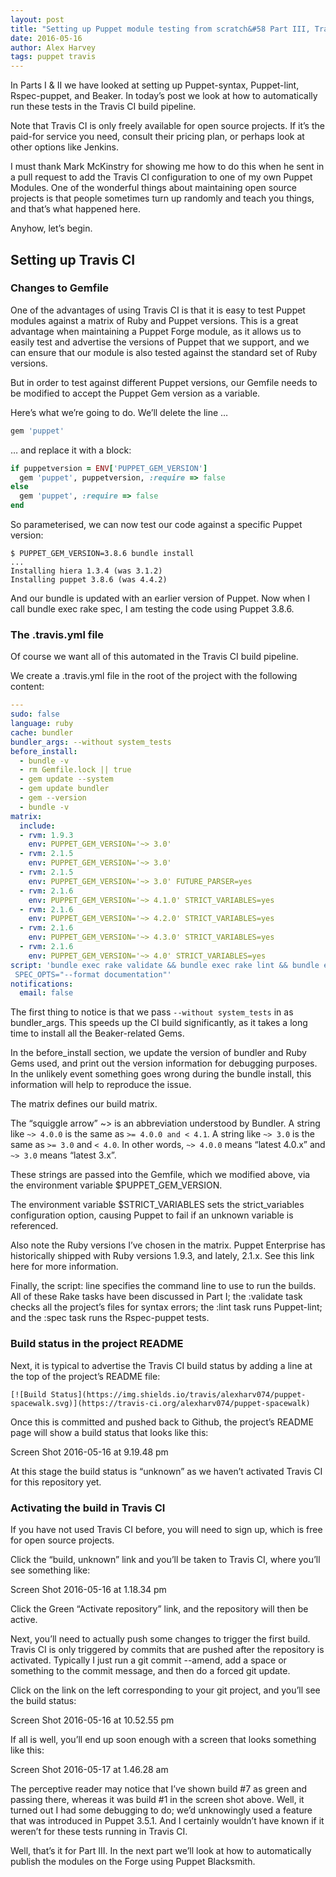 ```yaml
---
layout: post
title: "Setting up Puppet module testing from scratch&#58 Part III, Travis CI"
date: 2016-05-16
author: Alex Harvey
tags: puppet travis
---
```


In Parts I & II we have looked at setting up Puppet-syntax, Puppet-lint, Rspec-puppet, and Beaker. In today’s post we look at how to automatically run these tests in the Travis CI build pipeline.

Note that Travis CI is only freely available for open source projects.  If it’s the paid-for service you need, consult their pricing plan, or perhaps look at other options like Jenkins.

I must thank Mark McKinstry for showing me how to do this when he sent in a pull request to add the Travis CI configuration to one of my own Puppet Modules. One of the wonderful things about maintaining open source projects is that people sometimes turn up randomly and teach you things, and that’s what happened here.

Anyhow, let’s begin.

## Setting up Travis CI
### Changes to Gemfile
One of the advantages of using Travis CI is that it is easy to test Puppet modules against a matrix of Ruby and Puppet versions. This is a great advantage when maintaining a Puppet Forge module, as it allows us to easily test and advertise the versions of Puppet that we support, and we can ensure that our module is also tested against the standard set of Ruby versions.

But in order to test against different Puppet versions, our Gemfile needs to be modified to accept the Puppet Gem version as a variable.

Here’s what we’re going to do. We’ll delete the line …

~~~ ruby
gem 'puppet'
~~~
… and replace it with a block:

~~~ ruby
if puppetversion = ENV['PUPPET_GEM_VERSION']
  gem 'puppet', puppetversion, :require => false
else
  gem 'puppet', :require => false
end
~~~
So parameterised, we can now test our code against a specific Puppet version:

~~~ text
$ PUPPET_GEM_VERSION=3.8.6 bundle install
...
Installing hiera 1.3.4 (was 3.1.2)
Installing puppet 3.8.6 (was 4.4.2)
~~~
And our bundle is updated with an earlier version of Puppet. Now when I call bundle exec rake spec, I am testing the code using Puppet 3.8.6.

### The .travis.yml file
Of course we want all of this automated in the Travis CI build pipeline.

We create a .travis.yml file in the root of the project with the following content:

~~~ yaml
---
sudo: false
language: ruby
cache: bundler
bundler_args: --without system_tests
before_install:
  - bundle -v
  - rm Gemfile.lock || true
  - gem update --system
  - gem update bundler
  - gem --version
  - bundle -v
matrix:
  include:
  - rvm: 1.9.3
    env: PUPPET_GEM_VERSION='~> 3.0'
  - rvm: 2.1.5
    env: PUPPET_GEM_VERSION='~> 3.0'
  - rvm: 2.1.5
    env: PUPPET_GEM_VERSION='~> 3.0' FUTURE_PARSER=yes
  - rvm: 2.1.6
    env: PUPPET_GEM_VERSION='~> 4.1.0' STRICT_VARIABLES=yes
  - rvm: 2.1.6
    env: PUPPET_GEM_VERSION='~> 4.2.0' STRICT_VARIABLES=yes
  - rvm: 2.1.6
    env: PUPPET_GEM_VERSION='~> 4.3.0' STRICT_VARIABLES=yes
  - rvm: 2.1.6
    env: PUPPET_GEM_VERSION='~> 4.0' STRICT_VARIABLES=yes
script: 'bundle exec rake validate && bundle exec rake lint && bundle exec rake spec 
 SPEC_OPTS="--format documentation"'
notifications:
  email: false
~~~
The first thing to notice is that we pass `--without system_tests` in as bundler_args. This speeds up the CI build significantly, as it takes a long time to install all the Beaker-related Gems.

In the before_install section, we update the version of bundler and Ruby Gems used, and print out the version information for debugging purposes. In the unlikely event something goes wrong during the bundle install, this information will help to reproduce the issue.

The matrix defines our build matrix.

The “squiggle arrow” ~> is an abbreviation understood by Bundler. A string like `~> 4.0.0` is the same as `>= 4.0.0 and < 4.1`. A string like `~> 3.0` is the same as `>= 3.0` and `< 4.0`. In other words, `~> 4.0.0` means “latest 4.0.x” and `~> 3.0` means “latest 3.x”.

These strings are passed into the Gemfile, which we modified above, via the environment variable $PUPPET_GEM_VERSION.

The environment variable $STRICT_VARIABLES sets the strict_variables configuration option, causing Puppet to fail if an unknown variable is referenced.

Also note the Ruby versions I’ve chosen in the matrix. Puppet Enterprise has historically shipped with Ruby versions 1.9.3, and lately, 2.1.x. See this link here for more information.

Finally, the script: line specifies the command line to use to run the builds. All of these Rake tasks have been discussed in Part I; the :validate task checks all the project’s files for syntax errors; the :lint task runs Puppet-lint; and the :spec task runs the Rspec-puppet tests.

### Build status in the project README
Next, it is typical to advertise the Travis CI build status by adding a line at the top of the project’s README file:

~~~ text
[![Build Status](https://img.shields.io/travis/alexharv074/puppet-spacewalk.svg)](https://travis-ci.org/alexharv074/puppet-spacewalk)
~~~
Once this is committed and pushed back to Github, the project’s README page will show a build status that looks like this:

Screen Shot 2016-05-16 at 9.19.48 pm

At this stage the build status is “unknown” as we haven’t activated Travis CI for this repository yet.

### Activating the build in Travis CI
If you have not used Travis CI before, you will need to sign up, which is free for open source projects.

Click the “build, unknown” link and you’ll be taken to Travis CI, where you’ll see something like:

Screen Shot 2016-05-16 at 1.18.34 pm

Click the Green “Activate repository” link, and the repository will then be active.

Next, you’ll need to actually push some changes to trigger the first build.  Travis CI is only triggered by commits that are pushed after the repository is activated.  Typically I just run a git commit --amend, add a space or something to the commit message, and then do a forced git update.

Click on the link on the left corresponding to your git project, and you’ll see the build status:

Screen Shot 2016-05-16 at 10.52.55 pm

If all is well, you’ll end up soon enough with a screen that looks something like this:

Screen Shot 2016-05-17 at 1.46.28 am

The perceptive reader may notice that I’ve shown build #7 as green and passing there, whereas it was build #1 in the screen shot above.  Well, it turned out I had some debugging to do; we’d unknowingly used a feature that was introduced in Puppet 3.5.1.  And I certainly wouldn’t have known if it weren’t for these tests running in Travis CI.

Well, that’s it for Part III.  In the next part we’ll look at how to automatically publish the modules on the Forge using Puppet Blacksmith.

